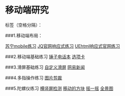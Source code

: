 ﻿# 移动端研究 

标签（空格分隔）： 


###1.移动端布局：

[苏宁mobile练习][1]
[JQ官网响应式练习][2]
[UEhtml响应式官网练习][3]

###2.移动端基础练习
[锤子电话本][4]
[选项卡][5]

###3.滑屏基础练习
[自定义滑屏][6]
[网易新闻][7]

###4.多指操作练习
[图片剪裁][8]

###5.陀螺仪练习
[横竖屏检测][9]
[移动的方块][10]
[摇一摇][11]
[全景图][12]

  [1]: https://helloforrestworld.github.io/javascriptLab/移动端研究/移动端布局/4-苏宁易购/index.html
  [2]: https://helloforrestworld.github.io/javascriptLab/移动端研究/移动端布局/5-响应式网站jq官网/index.html
  [3]: https://helloforrestworld.github.io/javascriptLab/移动端研究/移动端布局/7-uehtml/index.html
  [4]: https://helloforrestworld.github.io/javascriptLab/移动端研究/移动端原生技法封装/3-touchEvent应用/1-锤子电话本/index.html
  [5]: https://helloforrestworld.github.io/javascriptLab/移动端研究/移动端原生技法封装/3-touchEvent应用/2-选项卡/index.html
  [6]: https://helloforrestworld.github.io/javascriptLab/移动端研究/移动端原生技法封装/6-自定义滑屏/6-下滑加载更多.html
  [7]: https://helloforrestworld.github.io/javascriptLab/移动端研究/移动端原生技法封装/7-网易新闻练习/1-index.html
  [8]: https://helloforrestworld.github.io/javascriptLab/移动端研究/移动端原生技法封装/9-图片剪裁(多指应用)/5-裁切图片应用(加上旋转).html
  [9]: https://helloforrestworld.github.io/javascriptLab/移动端研究/移动端原生技法封装/10-陀螺仪/1-横竖屏检测.html
  [10]: https://helloforrestworld.github.io/javascriptLab/移动端研究/移动端原生技法封装/10-陀螺仪/3-移动方块.html
  [11]: https://helloforrestworld.github.io/javascriptLab/移动端研究/移动端原生技法封装/10-陀螺仪/5-摇一摇.html
  [12]: https://helloforrestworld.github.io/javascriptLab/移动端研究/移动端原生技法封装/10-陀螺仪/7-全景图.html
  